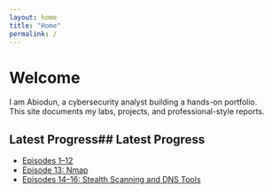```yaml
---
layout: home
title: "Home"
permalink: /
---
```


# Welcome

I am Abiodun, a cybersecurity analyst building a hands-on portfolio.  
This site documents my labs, projects, and professional-style reports.  

## Latest Progress## Latest Progress
- [Episodes 1–12](labs/ep1-12.md)
- [Episode 13: Nmap](labs/ep13.md)
- [Episodes 14–16: Stealth Scanning and DNS Tools](labs/ep14-16.md)


